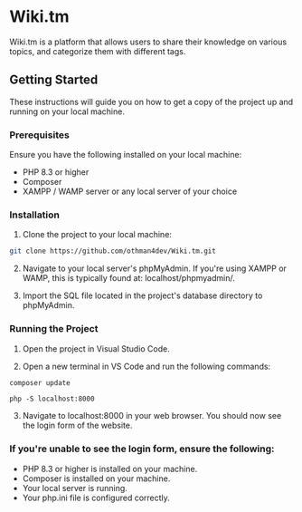 # Wiki.tm

Wiki.tm is a platform that allows users to share their knowledge on various topics, and categorize them with different tags.

## Getting Started

These instructions will guide you on how to get a copy of the project up and running on your local machine.

### Prerequisites

Ensure you have the following installed on your local machine:

- PHP 8.3 or higher
- Composer
- XAMPP / WAMP server or any local server of your choice

### Installation

1. Clone the project to your local machine:

```bash
git clone https://github.com/othman4dev/Wiki.tm.git
```
2. Navigate to your local server's phpMyAdmin. If you're using XAMPP or WAMP, this is typically found at: localhost/phpmyadmin/.

3. Import the SQL file located in the project's database directory to phpMyAdmin.

### Running the Project
1. Open the project in Visual Studio Code.

2. Open a new terminal in VS Code and run the following commands:
```bash
composer update
```
```bas
php -S localhost:8000
```
 3. Navigate to localhost:8000 in your web browser. You should now see the login form of the website.
### If you're unable to see the login form, ensure the following:

- PHP 8.3 or higher is installed on your machine.
- Composer is installed on your machine.
- Your local server is running.
- Your php.ini file is configured correctly.

